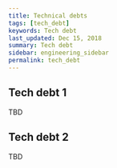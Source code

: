 ```yaml
---
title: Technical debts
tags: [tech_debt]
keywords: Tech debt
last_updated: Dec 15, 2018
summary: Tech debt
sidebar: engineering_sidebar
permalink: tech_debt
---
```

## Tech debt 1
TBD

## Tech debt 2
TBD